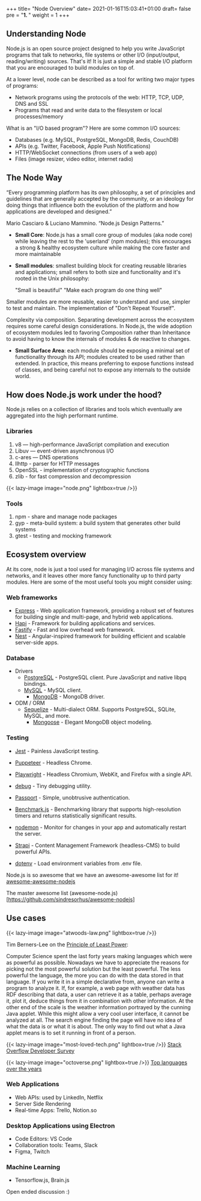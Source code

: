 +++
title= "Node Overview"
date= 2021-01-16T15:03:41+01:00
draft= false
pre = "<b>1. </b>"
weight = 1 
+++

## Understanding Node

Node.js is an open source project designed to help you write JavaScript programs that talk to networks, file systems or other I/O (input/output, reading/writing) sources. That's it! It is just a simple and stable I/O platform that you are encouraged to build modules on top of.

At a lower level, node can be described as a tool for writing two major types of programs:

- Network programs using the protocols of the web: HTTP, TCP, UDP, DNS and SSL
- Programs that read and write data to the filesystem or local processes/memory

What is an "I/O based program"? Here are some common I/O sources:

- Databases (e.g. MySQL, PostgreSQL, MongoDB, Redis, CouchDB)
- APIs (e.g. Twitter, Facebook, Apple Push Notifications)
- HTTP/WebSocket connections (from users of a web app)
- Files (image resizer, video editor, internet radio)

## The Node Way

“Every programming platform has its own philosophy, a set of principles and guidelines that are generally accepted by the community, or an ideology for doing things that influence both the evolution of the platform and how applications are developed and designed.”

Mario Casciaro & Luciano Mammino. “Node.js Design Patterns.”

- **Small Core**: Node.js has a small core group of modules (aka node core) while leaving the rest to the 'userland' (npm modules); this encourages a strong & healthy ecosystem culture while making the core faster and more maintainable

- **Small modules**: smallest building block for creating reusable libraries and applications; small refers to both size and functionality and it's rooted in the Unix philosophy:

  "Small is beautiful"
  "Make each program do one thing well"

Smaller modules are more reusable, easier to understand and use, simpler to test and maintain. The implementation of "Don't Repeat Yourself".

Complexity via composition. Separating development across the ecosystem requires some careful design considerations. In Node.js, the wide adoption of ecosystem modules led to favoring Composition rather than Inheritance to avoid having to know the internals of modules & de reactive to changes.

- **Small Surface Area**: each module should be exposing a minimal set of functionality through its API; modules created to be used rather than extended. In practice, this means preferring to expose functions instead of classes, and being careful not to expose any internals to the outside world.

## How does Node.js work under the hood?

Node.js relies on a collection of libraries and tools which eventually are aggregated into the high performant runtime.

### Libraries

1. v8 — high-performance JavaScript compilation and execution
1. Libuv — event-driven asynchronous I/O
1. c-ares — DNS operations
1. llhttp - parser for HTTP messages
1. OpenSSL - implementation of cryptographic functions
1. zlib - for fast compression and decompression

{{< lazy-image image="node.png" lightbox=true />}}

### Tools

1. npm - share and manage node packages
1. gyp - meta-build system: a build system that generates other build systems
1. gtest - testing and mocking framework

## Ecosystem overview

At its core, node is just a tool used for managing I/O across file systems and networks, and it leaves other more fancy functionality up to third party modules. Here are some of the most useful tools you might consider using:

### Web frameworks

- [Express](https://github.com/expressjs/express) - Web application framework, providing a robust set of features for building single and multi-page, and hybrid web applications.
- [Hapi](https://github.com/hapijs/hapi) - Framework for building applications and services.
- [Fastify](https://github.com/fastify/fastify) - Fast and low overhead web framework.
- [Nest](https://github.com/nestjs/nest) - Angular-inspired framework for building efficient and scalable server-side apps.

### Database

- Drivers
  - [PostgreSQL](https://github.com/brianc/node-postgres) - PostgreSQL client. Pure JavaScript and native libpq bindings.
  - [MySQL](https://github.com/mysqljs/mysql) - MySQL client.
    - [MongoDB](https://github.com/mongodb/node-mongodb-native) - MongoDB driver.
- ODM / ORM
  - [Sequelize](https://github.com/sequelize/sequelize) - Multi-dialect ORM. Supports PostgreSQL, SQLite, MySQL, and more.
    - [Mongoose](https://github.com/Automattic/mongoose) - Elegant MongoDB object modeling.

### Testing

- [Jest](https://github.com/facebook/jest) - Painless JavaScript testing.
- [Puppeteer](https://github.com/GoogleChrome/puppeteer) - Headless Chrome.
- [Playwright](https://github.com/microsoft/playwright) - Headless Chromium, WebKit, and Firefox with a single API.

- [debug](https://github.com/visionmedia/debug) - Tiny debugging utility.
- [Passport](https://github.com/jaredhanson/passport) - Simple, unobtrusive authentication.
- [Benchmark.js](https://github.com/bestiejs/benchmark.js) - Benchmarking library that supports high-resolution timers and returns statistically significant results.
- [nodemon](https://github.com/remy/nodemon) - Monitor for changes in your app and automatically restart the server.
- [Strapi](https://github.com/strapi/strapi) - Content Management Framework (headless-CMS) to build powerful APIs.
- [dotenv](https://github.com/motdotla/dotenv) - Load environment variables from .env file.

Node.js is so awesome that we have an awesome-awesome list for it! [awesome-awesome-nodejs](https://github.com/bnb/awesome-awesome-nodejs)

The master awesome list (awesome-node.js)[https://github.com/sindresorhus/awesome-nodejs]

## Use cases

{{< lazy-image image="atwoods-law.png" lightbox=true />}}

Tim Berners-Lee on the [Principle of Least Power](https://www.w3.org/DesignIssues/Principles.html):

Computer Science spent the last forty years making languages which were as powerful as possible. Nowadays we have to appreciate the reasons for picking not the most powerful solution but the least powerful. The less powerful the language, the more you can do with the data stored in that language. If you write it in a simple declarative from, anyone can write a program to analyze it. If, for example, a web page with weather data has RDF describing that data, a user can retrieve it as a table, perhaps average it, plot it, deduce things from it in combination with other information. At the other end of the scale is the weather information portrayed by the cunning Java applet. While this might allow a very cool user interface, it cannot be analyzed at all. The search engine finding the page will have no idea of what the data is or what it is about. The only way to find out what a Java applet means is to set it running in front of a person.

{{< lazy-image image="most-loved-tech.png" lightbox=true />}}
[Stack Overflow Developer Survey](https://insights.stackoverflow.com/survey/2020#technology-programming-scripting-and-markup-languages-professional-developers)

{{< lazy-image image="octoverse.png" lightbox=true />}}
[Top languages over the years](https://octoverse.github.com/)

### Web Applications

- Web APIs: used by LinkedIn, Netflix
- Server Side Rendering
- Real-time Apps: Trello, Notion.so

### Desktop Applications using Electron

- Code Editors: VS Code
- Collaboration tools: Teams, Slack
- Figma, Twitch

### Machine Learning

- Tensorflow.js, Brain.js

Open ended discussion :)
